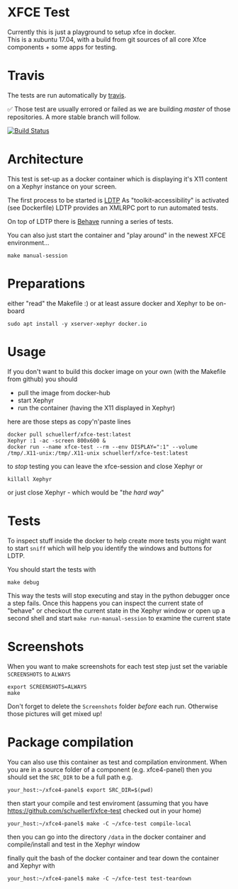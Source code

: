 # XFCE Test
Currently this is just a playground to setup xfce in docker.  
This is a xubuntu 17.04, with a build from git sources of all core Xfce components + some apps for testing.

# Travis

The tests are run automatically by [travis](https://travis-ci.org/schuellerf/xfce-test).

:white_check_mark: Those test are usually errored or failed as we are building _master_ of those repositories. A more stable branch will follow.

[![Build Status](https://travis-ci.org/schuellerf/xfce-test.svg?branch=master)](https://travis-ci.org/schuellerf/xfce-test)

# Architecture

This test is set-up as a docker container which is displaying it's X11 content on a Xephyr instance on your screen.

The first process to be started is [LDTP](https://ldtp.freedesktop.org/wiki/)
As "toolkit-accessibility" is activated (see Dockerfile) LDTP provides an XMLRPC port to run automated tests.

On top of LDTP there is [Behave](https://github.com/behave/behave) running a series of tests.

You can also just start the container and "play around" in the newest XFCE environment...
```
make manual-session
```

# Preparations

either "read" the Makefile :) or at least assure docker and Xephyr to be on-board

```
sudo apt install -y xserver-xephyr docker.io
```

# Usage

If you don't want to build this docker image on your own (with the Makefile from github) you should

 * pull the image from docker-hub
 * start Xephyr
 * run the container (having the X11 displayed in Xephyr)

here are those steps as copy'n'paste lines

```
docker pull schuellerf/xfce-test:latest
Xephyr :1 -ac -screen 800x600 &
docker run --name xfce-test --rm --env DISPLAY=":1" --volume /tmp/.X11-unix:/tmp/.X11-unix schuellerf/xfce-test:latest
```

to _stop_ testing you can leave the xfce-session and close Xephyr or

```
killall Xephyr
```

or just close Xephyr - which would be "_the hard way_"

# Tests

To inspect stuff inside the docker to help create more tests you might want to start `sniff` which will help you identify the windows and buttons for LDTP.

You should start the tests with
```
make debug
```
This way the tests will stop executing and stay in the python debugger once a step fails.
Once this happens you can inspect the current state of "behave" or checkout the current state in the Xephyr window or open up a second shell and start `make run-manual-session` to examine the current state

# Screenshots

When you want to make screenshots for each test step just set the variable `SCREENSHOTS` to `ALWAYS`

```
export SCREENSHOTS=ALWAYS
make
```

Don't forget to delete the `Screenshots` folder _before_ each run. Otherwise those pictures will get mixed up!

# Package compilation

You can also use this container as test and compilation environment.
When you are in a source folder of a component (e.g. xfce4-panel) then you should set the `SRC_DIR` to be a full path e.g.
```
your_host:~/xfce4-panel$ export SRC_DIR=$(pwd)
```
then start your compile and test enviroment (assuming that you have https://github.com/schuellerf/xfce-test checked out in your home)
```
your_host:~/xfce4-panel$ make -C ~/xfce-test compile-local
```
then you can go into the directory `/data` in the docker container and compile/install and test in the Xephyr window

finally quit the bash of the docker container and tear down the container and Xephyr with

```
your_host:~/xfce4-panel$ make -C ~/xfce-test test-teardown
```
